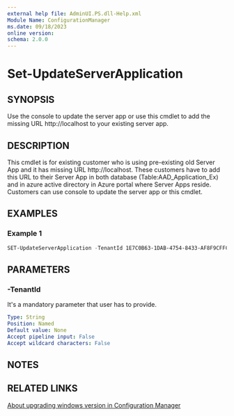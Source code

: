 ```yaml
---
external help file: AdminUI.PS.dll-Help.xml
Module Name: ConfigurationManager
ms.date: 09/18/2023
online version:
schema: 2.0.0
---
```


# Set-UpdateServerApplication

## SYNOPSIS

Use the console to update the server app or use this cmdlet to add the missing URL http://localhost to your existing server app.

## DESCRIPTION

This cmdlet is for existing customer who is using pre-existing old Server App and it has missing URL http://localhost. These customers have to add this URL to their Server App in both database (Table:AAD_Application_Ex) and in azure active directory in Azure portal where Server Apps reside. Customers can use console to update the server app or this cmdlet.

## EXAMPLES

### Example 1

```powershell
SET-UpdateServerApplication -TenantId 1E7C0B63-1DAB-4754-8433-AF8F9CFFCF38
```

## PARAMETERS

### -TenantId

It's a mandatory parameter that user has to provide.

```yaml
Type: String
Position: Named
Default value: None
Accept pipeline input: False
Accept wildcard characters: False
```

## NOTES

## RELATED LINKS

[About upgrading windows version in Configuration Manager](/mem/configmgr/compliance/deploy-use/upgrade-windows-version)
